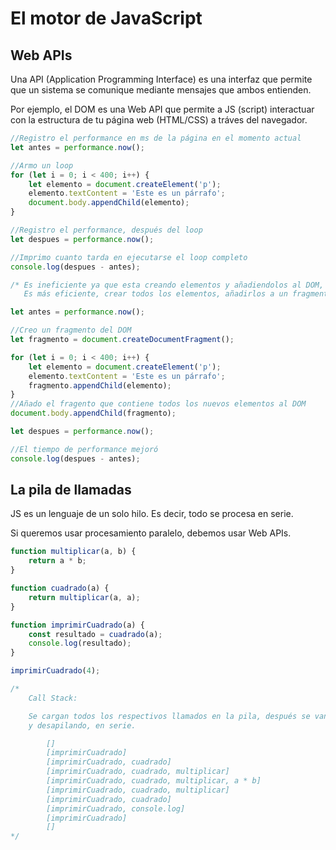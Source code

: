 # El motor de JavaScript

## Web APIs

Una API (Application Programming Interface) es una interfaz que permite que un sistema se comunique mediante mensajes que ambos entienden.

Por ejemplo, el DOM es una Web API que permite a JS (script) interactuar con la estructura de tu página web (HTML/CSS) a tráves del navegador.

```js
//Registro el performance en ms de la página en el momento actual
let antes = performance.now();

//Armo un loop
for (let i = 0; i < 400; i++) {
    let elemento = document.createElement('p');
    elemento.textContent = 'Este es un párrafo';
    document.body.appendChild(elemento);
}

//Registro el performance, después del loop
let despues = performance.now();

//Imprimo cuanto tarda en ejecutarse el loop completo
console.log(despues - antes);

/* Es ineficiente ya que esta creando elementos y añadiendolos al DOM, en cada iteración.
   Es más eficiente, crear todos los elementos, añadirlos a un fragmento del DOM y después, fuera del loop añadirlos al DOM */

let antes = performance.now();

//Creo un fragmento del DOM
let fragmento = document.createDocumentFragment();

for (let i = 0; i < 400; i++) {
    let elemento = document.createElement('p');
    elemento.textContent = 'Este es un párrafo';
    fragmento.appendChild(elemento);
}
//Añado el fragento que contiene todos los nuevos elementos al DOM
document.body.appendChild(fragmento);

let despues = performance.now();

//El tiempo de performance mejoró
console.log(despues - antes);
```
## La pila de llamadas
JS es un lenguaje de un solo hilo. Es decir, todo se procesa en serie.

Si queremos usar procesamiento paralelo, debemos usar Web APIs.

```js
function multiplicar(a, b) {
    return a * b;
}

function cuadrado(a) {
    return multiplicar(a, a);
}

function imprimirCuadrado(a) {
    const resultado = cuadrado(a);
    console.log(resultado);
}

imprimirCuadrado(4);

/* 
    Call Stack: 

    Se cargan todos los respectivos llamados en la pila, después se van procesando
    y desapilando, en serie.

        []                             
        [imprimirCuadrado]
        [imprimirCuadrado, cuadrado]
        [imprimirCuadrado, cuadrado, multiplicar]
        [imprimirCuadrado, cuadrado, multiplicar, a * b]
        [imprimirCuadrado, cuadrado, multiplicar]
        [imprimirCuadrado, cuadrado]
        [imprimirCuadrado, console.log]
        [imprimirCuadrado]
        []
*/
```